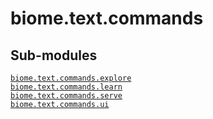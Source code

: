 # biome.text.commands <Badge text="Module"/>
<h2 class="section-title" id="header-submodules">Sub-modules</h2>
<dl>
<dt><code class="name"><a title="biome.text.commands.explore" href="explore/index.html">biome.text.commands.explore</a></code></dt>
<dd>
<div class="desc"></div>
</dd>
<dt><code class="name"><a title="biome.text.commands.learn" href="learn/index.html">biome.text.commands.learn</a></code></dt>
<dd>
<div class="desc"></div>
</dd>
<dt><code class="name"><a title="biome.text.commands.serve" href="serve/index.html">biome.text.commands.serve</a></code></dt>
<dd>
<div class="desc"></div>
</dd>
<dt><code class="name"><a title="biome.text.commands.ui" href="ui/index.html">biome.text.commands.ui</a></code></dt>
<dd>
<div class="desc"></div>
</dd>
</dl>